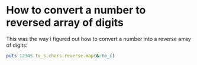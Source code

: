 # How to convert a number to reversed array of digits

This was the way i figured out how to convert a number into a reverse array of digits:

```ruby
puts 12345.to_s.chars.reverse.map(&:to_i) 
```